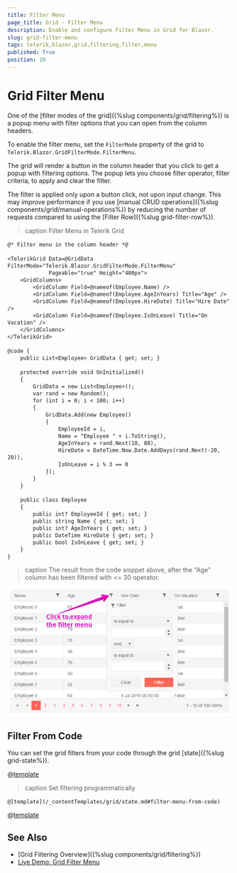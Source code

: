 ```yaml
---
title: Filter Menu
page_title: Grid - Filter Menu
description: Enable and configure Filter Menu in Grid for Blazor.
slug: grid-filter-menu
tags: telerik,blazor,grid,filtering,filter,menu
published: True
position: 10
---
```


# Grid Filter Menu

One of the [filter modes of the grid]({%slug components/grid/filtering%}) is a popup menu with filter options that you can open from the column headers.

To enable the filter menu, set the `FilterMode` property of the grid to `Telerik.Blazor.GridFilterMode.FilterMenu`.

The grid will render a button in the column header that you click to get a popup with filtering options. The popup lets you choose filter operator, filter criteria, to apply and clear the filter.

The filter is applied only upon a button click, not upon input change. This may improve performance if you use [manual CRUD operations]({%slug components/grid/manual-operations%}) by reducing the number of requests compared to using the [Filter Row]({%slug grid-filter-row%}).

>caption Filter Menu in Telerik Grid

````CSHTML
@* Filter menu in the column header *@

<TelerikGrid Data=@GridData FilterMode="Telerik.Blazor.GridFilterMode.FilterMenu"
			 Pageable="true" Height="400px">
	<GridColumns>
		<GridColumn Field=@nameof(Employee.Name) />
		<GridColumn Field=@nameof(Employee.AgeInYears) Title="Age" />
		<GridColumn Field=@nameof(Employee.HireDate) Title="Hire Date" />
		<GridColumn Field=@nameof(Employee.IsOnLeave) Title="On Vacation" />
	</GridColumns>
</TelerikGrid>

@code {
	public List<Employee> GridData { get; set; }

	protected override void OnInitialized()
	{
		GridData = new List<Employee>();
		var rand = new Random();
		for (int i = 0; i < 100; i++)
		{
			GridData.Add(new Employee()
			{
				EmployeeId = i,
				Name = "Employee " + i.ToString(),
				AgeInYears = rand.Next(10, 80),
				HireDate = DateTime.Now.Date.AddDays(rand.Next(-20, 20)),
				IsOnLeave = i % 3 == 0
			});
		}
	}

	public class Employee
	{
		public int? EmployeeId { get; set; }
		public string Name { get; set; }
		public int? AgeInYears { get; set; }
		public DateTime HireDate { get; set; }
		public bool IsOnLeave { get; set; }
	}
}
````

>caption The result from the code snippet above, after the "Age" column has been filtered with <= 30 operator.

![](images/filter-menu-1.png)


## Filter From Code

You can set the grid filters from your code through the grid [state]({%slug grid-state%}).

@[template](/_contentTemplates/grid/state.md#initial-state)

>caption Set filtering programmatically

````CSHTML
@[template](/_contentTemplates/grid/state.md#filter-menu-from-code)
````

@[template](/_contentTemplates/grid/state.md#filter-menu-default-filters)


## See Also

  * [Grid Filtering Overview]({%slug components/grid/filtering%})
  * [Live Demo: Grid Filter Menu](https://demos.telerik.com/blazor-ui/grid/filter-menu)
